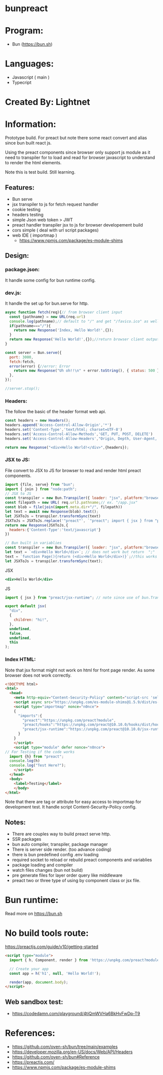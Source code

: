 # bunpreact

# Program:
 - Bun (https://bun.sh)

# Languages:
 - Javascript ( main )
 - Typecript

# Created By: Lightnet

# Information:
  Prototype build. For preact but note there some react convert and alias since bun built react js.

  Using the preact components since browser only support js module as it need to transpiler for to load and read for browser javascript to understand to render the html elements.

  Note this is test build. Still learning.

## Features:
- Bun serve
- jsx transpiler to js for fetch request handler
- cookie testing
- headers testing
- simple Json web token > JWT
- preact handler transpiler jsx to js for browser developement build 
- cors simple ( deal with url script packages)
- web IDE ( importmap )
  - https://www.npmjs.com/package/es-module-shims

## Design:

### package.json:
 It handle some config for bun runtime config.

### dev.js:
 It handle the set up for bun.serve for http.

```js
async function fetch(req){// from browser client input
  const {pathname} = new URL(req.url)
  console.log(pathname);// default to "/" and get "/favico.ico" as well.
  if(pathname==="/"){
    return new Response('Index, Hello World!',{});
  }
  return new Response('Hello World!',{});//return browser client output
}

const server = Bun.serve({
  port: 3000,
  fetch:fetch,
  error(error) {//error: Error
    return new Response("Uh oh!!\n" + error.toString(), { status: 500 });
  },
});

//server.stop();
```

### Headers:
 The follow the basic of the header format web api.

```js
const headers = new Headers();
headers.append('Access-Control-Allow-Origin','*')
headers.set('Content-Type','text/html; charset=UTF-8')
headers.set('Access-Control-Allow-Methods','GET, PUT, POST, DELETE')
headers.set('Access-Control-Allow-Headers',"Origin, Depth, User-Agent, X-file-Size, X-Request-With, Content-Type, Accept")

return new Response("<div>Hello World!</div>",{headers});
```

### JSX to JS:
  File convert to JSX to JS for browser to read and render html preact components.
```js
import {file, serve} from "bun";
import { join } from "node:path";
// JSX to JS
const transpiler = new Bun.Transpiler({ loader: "jsx", platform:"browser" });
const filepath = new URL( req.url).pathname;// ex. "/app.jsx"
const blob = file(join(import.meta.dir+"/", filepath))
let text = await new Response(blob).text();
let JSXToJs = transpiler.transformSync(text)
JSXToJs = JSXToJs.replace('"preact"', `"preact"; import { jsx } from "preact/jsx-runtime"; `)
return new Response(JSXToJs,{
  headers:{'Content-Type':'text/javascript'}
})
```

```js
// Bun built in variablies
const transpiler = new Bun.Transpiler({ loader: "jsx", platform:"browser" });
let text = `<div>Hello World</div>`; // does not work but return  ";"
text = `function Page(){return (<div>Hello World</div>)}`;//this works since warp around function
let JSXToJs = transpiler.transformSync(text);
```
JSX
```jsx
<div>Hello World</div>
```
JS
```js
import { jsx } from "preact/jsx-runtime"; // note since use of bun.Transpiler does not add import. Must be config.

export default jsx(
  "div",
  {
    children: "hi!",
  },
  undefined,
  false,
  undefined,
  this
);
```
### Index HTML:
 Note that jsx format might not work on html for front page render. As some browser does not work correctly.

```html
<!DOCTYPE html>
<html>
  <head>
    <meta http-equiv="Content-Security-Policy" content="script-src 'self' 'nonce-n0nce'" />
  	<script async src="https://unpkg.com/es-module-shims@1.5.9/dist/es-module-shims.js" nonce="n0nce"></script>
    <script type="importmap" nonce="n0nce">
    {
      "imports":{
        "preact":"https://unpkg.com/preact?module",
        "preact/hooks":"https://unpkg.com/preact@10.10.0/hooks/dist/hooks.module.js",
        "preact/jsx-runtime":"https://unpkg.com/preact@10.10.0/jsx-runtime/dist/jsxRuntime.module.js"
      }
    }
    </script>
    <script type="module" defer nonce="n0nce">
// For Testing if the code works
  import {h} from "preact";
  console.log(h)
  console.log("Test Here?");
    </script>
  </head>
  <body>
    <label>Testing</label>
	</body>
</html> 
```
 Note that there are tag or attribute for easy access to importmap for development test. It handle script Content-Security-Policy config.


## Notes: 
 - There are couples way to build preact serve http. 
  - SSR packages
  - bun auto compiler, transpiler, package manager
 - There is server side render. (too advance coding)
  - there is bun predefined config .env loading
  - required socket to reload or rebuild preact components and variablies
  - package loading and compiler
  - watch files changes (bun not build)
  - pre generate files for layer order query like middleware
 - preact two or three type of using by component class or jsx file.

# Bun runtime:
 Read more on https://bun.sh

# No build tools route:
https://preactjs.com/guide/v10/getting-started

```html
<script type="module">
  import { h, Component, render } from 'https://unpkg.com/preact?module';

  // Create your app
  const app = h('h1', null, 'Hello World!');

  render(app, document.body);
</script>
```

## Web sandbox test:
- https://codedamn.com/playground/4tiQmWVHa6BkHvFwDp-T9

# References:
 - https://github.com/oven-sh/bun/tree/main/examples
 - https://developer.mozilla.org/en-US/docs/Web/API/Headers
 - https://github.com/oven-sh/bun#Reference
 - https://preactjs.com/
 - https://www.npmjs.com/package/es-module-shims